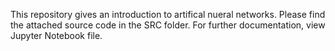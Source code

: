 This repository gives an introduction to artifical nueral networks. Please find the attached source code in the SRC folder. For further documentation, view Jupyter Notebook file.
